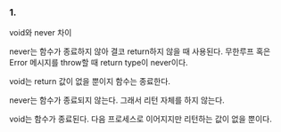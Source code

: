 ### 1.
void와 never 차이

never는 함수가 종료하지 않아 결코 return하지 않을 때 사용된다. 무한루프 혹은 Error 메시지를 throw할 때 return type이 never이다.

void는 return 값이 없을 뿐이지 함수는 종료한다.

never는 함수가 종료되지 않는다. 그래서 리턴 자체를 하지 않는다.

void는 함수가 종료된다. 다음 프로세스로 이어지지만 리턴하는 값이 없을 뿐이다.
